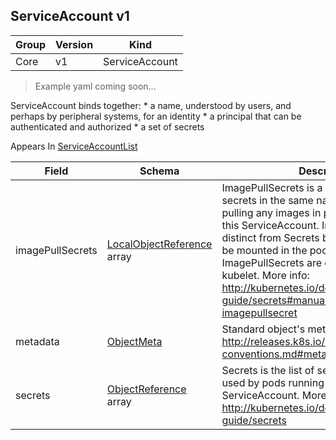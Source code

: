 ## ServiceAccount v1

Group        | Version     | Kind
------------ | ---------- | -----------
Core | v1 | ServiceAccount

> Example yaml coming soon...



ServiceAccount binds together: * a name, understood by users, and perhaps by peripheral systems, for an identity * a principal that can be authenticated and authorized * a set of secrets

<aside class="notice">
Appears In  <a href="#serviceaccountlist-v1">ServiceAccountList</a> </aside>

Field        | Schema     | Description
------------ | ---------- | -----------
imagePullSecrets | [LocalObjectReference](#localobjectreference-v1) array | ImagePullSecrets is a list of references to secrets in the same namespace to use for pulling any images in pods that reference this ServiceAccount. ImagePullSecrets are distinct from Secrets because Secrets can be mounted in the pod, but ImagePullSecrets are only accessed by the kubelet. More info: http://kubernetes.io/docs/user-guide/secrets#manually-specifying-an-imagepullsecret
metadata | [ObjectMeta](#objectmeta-v1) | Standard object's metadata. More info: http://releases.k8s.io/HEAD/docs/devel/api-conventions.md#metadata
secrets | [ObjectReference](#objectreference-v1) array | Secrets is the list of secrets allowed to be used by pods running using this ServiceAccount. More info: http://kubernetes.io/docs/user-guide/secrets

